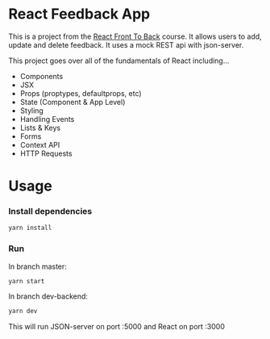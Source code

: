 # React Feedback App

This is a project from the [React Front To Back](https://www.udemy.com/course/react-front-to-back-2022/?referralCode=4A622C7E48DB66154114) course.
It allows users to add, update and delete feedback. It uses a mock REST api with json-server.

This project goes over all of the fundamentals of React including...

- Components
- JSX
- Props (proptypes, defaultprops, etc)
- State (Component & App Level)
- Styling
- Handling Events
- Lists & Keys
- Forms
- Context API
- HTTP Requests

# Usage

### Install dependencies

```bash
yarn install
```

### Run

In branch master:

```bash
yarn start
```

In branch dev-backend:

```bash
yarn dev
```

This will run JSON-server on port :5000 and React on port :3000
